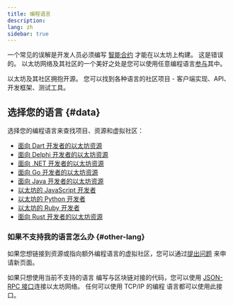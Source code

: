 ```yaml
---
title: 编程语言
description:
lang: zh
sidebar: true
---
```


一个常见的误解是开发人员必须编写 [智能合约](/developers/docs/smart-contracts/) 才能在以太坊上构建。 这是错误的。 以太坊网络及其社区的一个美好之处是您可以使用任意编程语言[参与](/community/)其中。

以太坊及其社区拥抱开源。 您可以找到各种语言的社区项目 - 客户端实现、API、开发框架、测试工具。

## 选择您的语言 {#data}

选择您的编程语言来查找项目、资源和虚拟社区：

- [面向 Dart 开发者的以太坊资源](/developers/docs/programming-languages/dart/)
- [面向 Delphi 开发者的以太坊资源](/developers/docs/programming-languages/delphi/)
- [面向 .NET 开发者的以太坊资源](/developers/docs/programming-languages/dot-net/)
- [面向 Go 开发者的以太坊资源](/developers/docs/programming-languages/golang/)
- [面向 Java 开发者的以太坊资源](/developers/docs/programming-languages/java/)
- [以太坊的 JavaScript 开发者](/developers/docs/programming-languages/javascript/)
- [以太坊的 Python 开发者](/developers/docs/programming-languages/python/)
- [以太坊的 Ruby 开发者](/developers/docs/programming-languages/ruby/)
- [面向 Rust 开发者的以太坊资源](/developers/docs/programming-languages/rust/)

### 如果不支持我的语言怎么办 {#other-lang}

如果您想链接到资源或指向额外编程语言的虚拟社区，您可以通过[提出问题](https://github.com/ethereum/ethereum-org-website/issues/new/choose) 来申请新页面。

如果只想使用当前不支持的语言 编写与区块链对接的代码，您可以使用 [JSON-RPC 接口](/developers/docs/apis/json-rpc/)连接以太坊网络。 任何可以使用 TCP/IP 的编程 语言都可以使用此接口。
